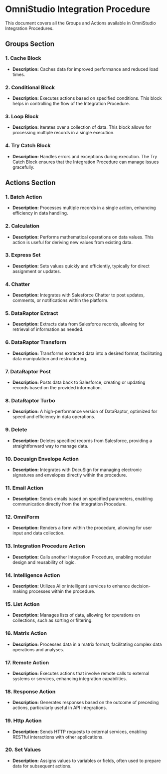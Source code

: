 # OmniStudio Integration Procedure

This document covers all the Groups and Actions available in OmniStudio Integration Procedures.

## Groups Section

### 1. Cache Block
- **Description:** Caches data for improved performance and reduced load times.
  
### 2. Conditional Block
- **Description:** Executes actions based on specified conditions. This block helps in controlling the flow of the Integration Procedure.
  
### 3. Loop Block
- **Description:** Iterates over a collection of data. This block allows for processing multiple records in a single execution.
  
### 4. Try Catch Block
- **Description:** Handles errors and exceptions during execution. The Try Catch Block ensures that the Integration Procedure can manage issues gracefully.

## Actions Section

### 1. Batch Action
- **Description:** Processes multiple records in a single action, enhancing efficiency in data handling.

### 2. Calculation
- **Description:** Performs mathematical operations on data values. This action is useful for deriving new values from existing data.

### 3. Express Set
- **Description:** Sets values quickly and efficiently, typically for direct assignment or updates.

### 4. Chatter
- **Description:** Integrates with Salesforce Chatter to post updates, comments, or notifications within the platform.

### 5. DataRaptor Extract
- **Description:** Extracts data from Salesforce records, allowing for retrieval of information as needed.

### 6. DataRaptor Transform
- **Description:** Transforms extracted data into a desired format, facilitating data manipulation and restructuring.

### 7. DataRaptor Post
- **Description:** Posts data back to Salesforce, creating or updating records based on the provided information.

### 8. DataRaptor Turbo
- **Description:** A high-performance version of DataRaptor, optimized for speed and efficiency in data operations.

### 9. Delete
- **Description:** Deletes specified records from Salesforce, providing a straightforward way to manage data.

### 10. Docusign Envelope Action
- **Description:** Integrates with DocuSign for managing electronic signatures and envelopes directly within the procedure.

### 11. Email Action
- **Description:** Sends emails based on specified parameters, enabling communication directly from the Integration Procedure.

### 12. OmniForm
- **Description:** Renders a form within the procedure, allowing for user input and data collection.

### 13. Integration Procedure Action
- **Description:** Calls another Integration Procedure, enabling modular design and reusability of logic.

### 14. Intelligence Action
- **Description:** Utilizes AI or intelligent services to enhance decision-making processes within the procedure.

### 15. List Action
- **Description:** Manages lists of data, allowing for operations on collections, such as sorting or filtering.

### 16. Matrix Action
- **Description:** Processes data in a matrix format, facilitating complex data operations and analyses.

### 17. Remote Action
- **Description:** Executes actions that involve remote calls to external systems or services, enhancing integration capabilities.

### 18. Response Action
- **Description:** Generates responses based on the outcome of preceding actions, particularly useful in API integrations.

### 19. Http Action
- **Description:** Sends HTTP requests to external services, enabling RESTful interactions with other applications.

### 20. Set Values
- **Description:** Assigns values to variables or fields, often used to prepare data for subsequent actions.
